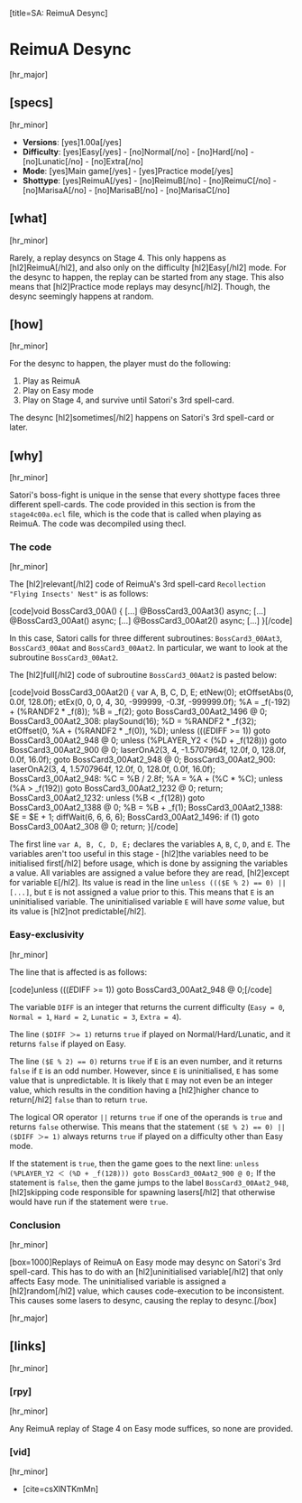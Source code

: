 [title=SA: ReimuA Desync]
# ReimuA Desync
[hr_major]

## [specs]
[hr_minor]  

* **Versions**: [yes]1.00a[/yes] 
* **Difficulty**: [yes]Easy[/yes] - [no]Normal[/no] - [no]Hard[/no] - [no]Lunatic[/no] - [no]Extra[/no]
* **Mode**: [yes]Main game[/yes] - [yes]Practice mode[/yes]
* **Shottype**: [yes]ReimuA[/yes] - [no]ReimuB[/no] - [no]ReimuC[/no] - [no]MarisaA[/no] - [no]MarisaB[/no] - [no]MarisaC[/no]

## [what]
[hr_minor]

Rarely, a replay desyncs on Stage 4. This only happens as [hl2]ReimuA[/hl2], and also only on the difficulty [hl2]Easy[/hl2] mode. For the desync to happen, the replay can be started from any stage. This also means that [hl2]Practice mode replays may desync[/hl2]. Though, the desync seemingly happens at random.

## [how]
[hr_minor]

For the desync to happen, the player must do the following:
1. Play as ReimuA
2. Play on Easy mode
3. Play on Stage 4, and survive until Satori's 3rd spell-card.

The desync [hl2]sometimes[/hl2] happens on Satori's 3rd spell-card or later.

## [why]
[hr_minor]

Satori's boss-fight is unique in the sense that every shottype faces three different spell-cards. The code provided in this section is from the ``stage4c00a.ecl`` file, which is the code that is called when playing as ReimuA. The code was decompiled using thecl.

### The code
[hr_minor]

The [hl2]relevant[/hl2] code of ReimuA's 3rd spell-card ``Recollection "Flying Insects' Nest"`` is as follows:

[code]void BossCard3_00A() {
    [...]
    @BossCard3_00Aat3() async;
    [...]
    @BossCard3_00Aat() async;
    [...]
    @BossCard3_00Aat2() async;
    [...]
}[/code]

In this case, Satori calls for three different subroutines: ``BossCard3_00Aat3``, ``BossCard3_00Aat`` and ``BossCard3_00Aat2``. In particular, we want to look at the subroutine ``BossCard3_00Aat2``.

The [hl2]full[/hl2] code of subroutine ``BossCard3_00Aat2`` is pasted below:

[code]void BossCard3_00Aat2() {
    var A, B, C, D, E;
    etNew(0);
    etOffsetAbs(0, 0.0f, 128.0f);
    etEx(0, 0, 0, 4, 30, -999999, -0.3f, -999999.0f);
    %A = _f(-192) + (%RANDF2 * _f(8));
    %B = _f(2);
    goto BossCard3_00Aat2_1496 @ 0;
BossCard3_00Aat2_308:
    playSound(16);
    %D = %RANDF2 * _f(32);
    etOffset(0, %A + (%RANDF2 * _f(0)), %D);
    unless ((($E % 2) == 0) || ($DIFF >= 1)) goto BossCard3_00Aat2_948 @ 0;
    unless (%PLAYER_Y2 < (%D + _f(128))) goto BossCard3_00Aat2_900 @ 0;
    laserOnA2(3, 4, -1.5707964f, 12.0f, 0, 128.0f, 0.0f, 16.0f);
    goto BossCard3_00Aat2_948 @ 0;
BossCard3_00Aat2_900:
    laserOnA2(3, 4, 1.5707964f, 12.0f, 0, 128.0f, 0.0f, 16.0f);
BossCard3_00Aat2_948:
    %C = %B / 2.8f;
    %A = %A + (%C * %C);
    unless (%A > _f(192)) goto BossCard3_00Aat2_1232 @ 0;
    return;
BossCard3_00Aat2_1232:
    unless (%B < _f(128)) goto BossCard3_00Aat2_1388 @ 0;
    %B = %B + _f(1);
BossCard3_00Aat2_1388:
    $E = $E + 1;
    diffWait(6, 6, 6, 6);
BossCard3_00Aat2_1496:
    if (1) goto BossCard3_00Aat2_308 @ 0;
    return;
}[/code]

The first line ``var A, B, C, D, E;`` declares the variables ``A``, ``B``, ``C``, ``D``, and ``E``. The variables aren't too useful in this stage - [hl2]the variables need to be initialised first[/hl2] before usage, which is done by assigning the variables a value. All variables are assigned a value before they are read, [hl2]except for variable ``E``[/hl2]. Its value is read in the line ``unless ((($E % 2) == 0) || [...]``, but ``E`` is not assigned a value prior to this. This means that ``E`` is an uninitialised variable. The uninitialised variable ``E`` will have *some* value, but its value is [hl2]not predictable[/hl2]. 

### Easy-exclusivity
[hr_minor]

The line that is affected is as follows:

[code]unless ((($E % 2) == 0) || ($DIFF >= 1)) goto BossCard3_00Aat2_948 @ 0;[/code]

The variable ``DIFF`` is an integer that returns the current difficulty (``Easy = 0``, ``Normal = 1``, ``Hard = 2``, ``Lunatic = 3``, ``Extra = 4``). 

The line ``($DIFF ＞= 1)`` returns ``true`` if played on Normal/Hard/Lunatic, and it returns ``false`` if played on Easy.

The line ``($E % 2) == 0)`` returns ``true`` if ``E`` is an even number, and it returns ``false`` if ``E`` is an odd number. However, since ``E`` is uninitialised, ``E`` has some value that is unpredictable. It is likely that ``E`` may not even be an integer value, which results in the condition having a [hl2]higher chance to return[/hl2] ``false`` than to return ``true``.

The logical OR operator ``||`` returns ``true`` if one of the operands is ``true`` and returns ``false`` otherwise. This means that the statement ``($E % 2) == 0) || ($DIFF ＞= 1)`` always returns ``true`` if played on a difficulty other than Easy mode.

If the statement is ``true``, then the game goes to the next line: ``unless (%PLAYER_Y2 ＜ (%D + _f(128))) goto BossCard3_00Aat2_900 @ 0;``
If the statement is ``false``, then the game jumps to the label ``BossCard3_00Aat2_948``, [hl2]skipping code responsible for spawning lasers[/hl2] that otherwise would have run if the statement were ``true``.

### Conclusion
[hr_minor]

[box=1000]Replays of ReimuA on Easy mode may desync on Satori's 3rd spell-card. This has to do with an [hl2]uninitialised variable[/hl2] that only affects Easy mode. The uninitialised variable is assigned a [hl2]random[/hl2] value, which causes code-execution to be inconsistent. This causes some lasers to desync, causing the replay to desync.[/box]



[hr_major]
## [links]
[hr_minor]
### [rpy]
[hr_minor]

Any ReimuA replay of Stage 4 on Easy mode suffices, so none are provided.

### [vid]
[hr_minor]

+ [cite=csXlNTKmMn]